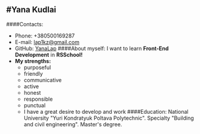 #Yana Kudlai
---
####Contacts:
- Phone: +380500169287
- E-mail: lap1kz@gmail.com
- GitHub: [YanaLap](https://github.com/YanaLap)
####About myself:
I want to learn **Front-End Development** in **RSSchool!**
- **My strengths:**
   - purposeful 
   - friendly 
   - communicative
   - active
   - honest
   - responsible
   - punctual
   - I have a great desire to develop and work
####Education:
National University "Yuri Kondratyuk Poltava Polytechnic". 
Specialty "Building and civil engineering". Master's degree.